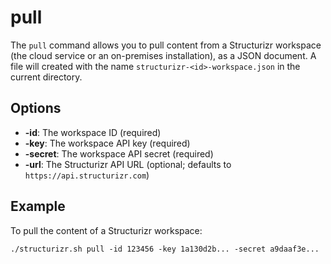 # pull

The ```pull``` command allows you to pull content from a Structurizr workspace (the cloud service or an on-premises installation), as a JSON document. A file will created with the name ```structurizr-<id>-workspace.json``` in the current directory.

## Options

- __-id__: The workspace ID (required)
- __-key__: The workspace API key (required)
- __-secret__: The workspace API secret (required)
- __-url__: The Structurizr API URL (optional; defaults to ```https://api.structurizr.com```)

## Example

To pull the content of a Structurizr workspace:

```
./structurizr.sh pull -id 123456 -key 1a130d2b... -secret a9daaf3e...
```